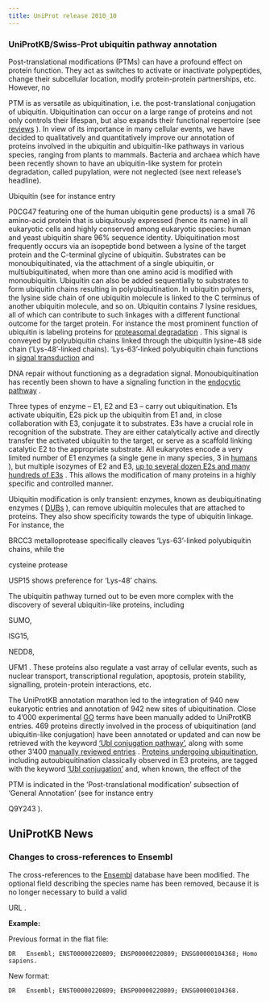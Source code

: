 ```yaml
---
title: UniProt release 2010_10
---
```


### UniProtKB/Swiss-Prot ubiquitin pathway annotation

Post-translational modifications (PTMs) can have a profound effect on protein function. They act as switches to activate or inactivate polypeptides, change their subcellular location, modify protein-protein partnerships, etc. However, no

PTM is as versatile as ubiquitination, i.e. the post-translational conjugation of ubiquitin. Ubiquitination can occur on a large range of proteins and not only controls their lifespan, but also expands their functional repertoire (see [reviews](http://www.ncbi.nlm.nih.gov/pubmed/20181483,19325621) ). In view of its importance in many cellular events, we have decided to qualitatively and quantitatively improve our annotation of proteins involved in the ubiquitin and ubiquitin-like pathways in various species, ranging from plants to mammals. Bacteria and archaea which have been recently shown to have an ubiquitin-like system for protein degradation, called pupylation, were not neglected (see next release’s headline).

Ubiquitin (see for instance entry

P0CG47 featuring one of the human ubiquitin gene products) is a small 76 amino-acid protein that is ubiquitously expressed (hence its name) in all eukaryotic cells and highly conserved among eukaryotic species: human and yeast ubiquitin share 96% sequence identity. Ubiquitination most frequently occurs via an isopeptide bond between a lysine of the target protein and the C-terminal glycine of ubiquitin. Substrates can be monoubiquitinated, via the attachment of a single ubiquitin, or multiubiquitinated, when more than one amino acid is modified with monoubiquitin. Ubiquitin can also be added sequentially to substrates to form ubiquitin chains resulting in polyubiquitination. In ubiquitin polymers, the lysine side chain of one ubiquitin molecule is linked to the C terminus of another ubiquitin molecule, and so on. Ubiquitin contains 7 lysine residues, all of which can contribute to such linkages with a different functional outcome for the target protein. For instance the most prominent function of ubiquitin is labeling proteins for [proteasomal degradation](http://www.ncbi.nlm.nih.gov/pubmed/2538923) . This signal is conveyed by polyubiquitin chains linked through the ubiquitin lysine-48 side chain (‘Lys-48’-linked chains). ‘Lys-63’-linked polyubiquitin chain functions in [signal transduction](http://www.ncbi.nlm.nih.gov/pubmed/11057907) and

DNA repair without functioning as a degradation signal. Monoubiquitination has recently been shown to have a signaling function in the [endocytic pathway](http://www.ncbi.nlm.nih.gov/pubmed/14570567) .

Three types of enzyme – E1, E2 and E3 – carry out ubiquitination. E1s activate ubiquitin, E2s pick up the ubiquitin from E1 and, in close collaboration with E3, conjugate it to substrates. E3s have a crucial role in recognition of the substrate. They are either catalytically active and directly transfer the activated ubiquitin to the target, or serve as a scaffold linking catalytic E2 to the appropriate substrate. All eukaryotes encode a very limited number of E1 enzymes (a single gene in many species, 3 in [humans](http://www.uniprot.org/uniprot/?query=id:A0AVT1+or+id:P41226+or+id:P22314) ), but multiple isozymes of E2 and E3, [up to several dozen E2s and many hundreds of E3s](http://www.uniprot.org/uniprot/?query=keyword:833+AND+reviewed:yes+AND+keyword:ligase) . This allows the modification of many proteins in a highly specific and controlled manner.

Ubiquitin modification is only transient: enzymes, known as deubiquitinating enzymes ( [DUBs](http://www.uniprot.org/uniprot/?query=name:%223+4+19+12%22+AND+reviewed:yes) ), can remove ubiquitin molecules that are attached to proteins. They also show specificity towards the type of ubiquitin linkage. For instance, the

BRCC3 metalloprotease specifically cleaves ‘Lys-63’-linked polyubiquitin chains, while the

cysteine protease

USP15 shows preference for ‘Lys-48’ chains.

The ubiquitin pathway turned out to be even more complex with the discovery of several ubiquitin-like proteins, including

SUMO,

ISG15,

NEDD8,

UFM1 . These proteins also regulate a vast array of cellular events, such as nuclear transport, transcriptional regulation, apoptosis, protein stability, signalling, protein-protein interactions, etc.

The UniProtKB annotation marathon led to the integration of 940 new eukaryotic entries and annotation of 942 new sites of ubiquitination. Close to 4’000 experimental [GO](http://www.geneontology.org/) terms have been manually added to UniProtKB entries. 469 proteins directly involved in the process of ubiquitination (and ubiquitin-like conjugation) have been annotated or updated and can now be retrieved with the keyword [‘Ubl conjugation pathway’](http://www.uniprot.org/keywords/KW-0833), along with some other 3’400 [manually reviewed entries](http://www.uniprot.org/uniprot/?query=keyword:833+AND+reviewed:yes) . [Proteins undergoing ubiquitination](http://www.uniprot.org/uniprot/?query=keyword:KW-0832+AND+reviewed:yes), including autoubiquitination classically observed in E3 proteins, are tagged with the keyword [‘Ubl conjugation’](http://www.uniprot.org/keywords/KW-0832) and, when known, the effect of the

PTM is indicated in the ‘Post-translational modification’ subsection of ‘General Annotation’ (see for instance entry

Q9Y243 ).

## UniProtKB News

### Changes to cross-references to Ensembl

The cross-references to the [Ensembl](http://www.ensembl.org/) database have been modified. The optional field describing the species name has been removed, because it is no longer necessary to build a valid

URL .

**Example:**

Previous format in the flat file:

    DR   Ensembl; ENST00000220809; ENSP00000220809; ENSG00000104368; Homo sapiens.

New format:

    DR   Ensembl; ENST00000220809; ENSP00000220809; ENSG00000104368.
